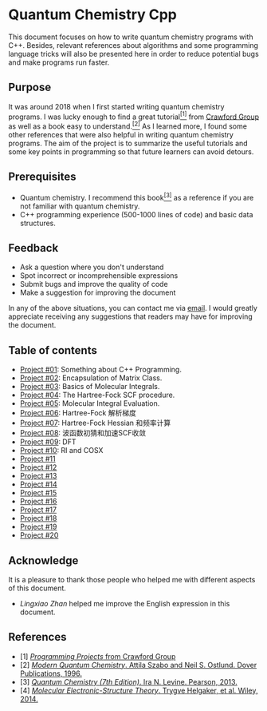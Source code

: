 # Quantum Chemistry Cpp

This document focuses on how to write quantum chemistry programs with C++. Besides, relevant references about algorithms and some programming language tricks will also be presented here in order to reduce potential bugs and make programs run faster.

## Purpose
It was around 2018 when I first started writing quantum chemistry programs. I was lucky enough to find a great tutorial[<sup>[1]</sup>](#ref1) from [Crawford Group](https://crawford.chem.vt.edu) as well as a book easy to understand.[<sup>[2]</sup>](#ref2) As I learned more, I found some other references that were also helpful in writing quantum chemistry programs. The aim of the project is to summarize the useful tutorials and some key points in programming so that future learners can avoid detours.

## Prerequisites
* Quantum chemistry. I recommend this book[<sup>[3]</sup>](#ref3) as a reference if you are not familiar with quantum chemistry.
* C++ programming experience (500-1000 lines of code) and basic data structures.

## Feedback
* Ask a question where you don't understand
* Spot incorrect or incomprehensible expressions
* Submit bugs and improve the quality of code
* Make a suggestion for improving the document

In any of the above situations, you can contact me via [email](mailto:rudin.jiang@gmail.com). I would greatly appreciate receiving any suggestions that readers may have for improving the document.

## Table of contents
- [Project #01](https://github.com/rudin-jiang/QuantumChemistryCpp/tree/master/Project%2301): Something about C++ Programming.
- [Project #02](https://github.com/rudin-jiang/QuantumChemistryCpp/tree/master/Project%2302): Encapsulation of Matrix Class.
- [Project #03](https://github.com/rudin-jiang/QuantumChemistryCpp/tree/master/Project%2303): Basics of Molecular Integrals.
- [Project #04](https://github.com/rudin-jiang/QuantumChemistryCpp/tree/master/Project%2304): The Hartree-Fock SCF procedure.
- [Project #05](https://github.com/rudin-jiang/QuantumChemistryCpp/tree/master/Project%2305): Molecular Integral Evaluation.
- [Project #06](https://github.com/rudin-jiang/QuantumChemistryCpp/tree/master/Project%2306): Hartree-Fock 解析梯度
- [Project #07](https://github.com/rudin-jiang/QuantumChemistryCpp/tree/master/Project%2307): Hartree-Fock Hessian 和频率计算
- [Project #08](https://github.com/rudin-jiang/QuantumChemistryCpp/tree/master/Project%2308): 波函数初猜和加速SCF收敛
- [Project #09](https://github.com/rudin-jiang/QuantumChemistryCpp/tree/master/Project%2309): DFT
- [Project #10](https://github.com/rudin-jiang/QuantumChemistryCpp/tree/master/Project%2310): RI and COSX
- [Project #11](https://github.com/rudin-jiang/QuantumChemistryCpp/tree/master/Project%2311)
- [Project #12](https://github.com/rudin-jiang/QuantumChemistryCpp/tree/master/Project%2312)
- [Project #13](https://github.com/rudin-jiang/QuantumChemistryCpp/tree/master/Project%2313)
- [Project #14](https://github.com/rudin-jiang/QuantumChemistryCpp/tree/master/Project%2314)
- [Project #15](https://github.com/rudin-jiang/QuantumChemistryCpp/tree/master/Project%2315)
- [Project #16](https://github.com/rudin-jiang/QuantumChemistryCpp/tree/master/Project%2316)
- [Project #17](https://github.com/rudin-jiang/QuantumChemistryCpp/tree/master/Project%2317)
- [Project #18](https://github.com/rudin-jiang/QuantumChemistryCpp/tree/master/Project%2318)
- [Project #19](https://github.com/rudin-jiang/QuantumChemistryCpp/tree/master/Project%2319)
- [Project #20](https://github.com/rudin-jiang/QuantumChemistryCpp/tree/master/Project%2320)


## Acknowledge
It is a pleasure to thank those people who helped me with different aspects of this document.
- *Lingxiao Zhan* helped me improve the English expression in this document.
<!-- - *Luoyan Yu* helped me review this document. -->

## References
* <a id="ref1"></a> [1] [*Programming Projects* from Crawford Group](https://github.com/CrawfordGroup/ProgrammingProjects)
* <a id="ref2"></a> [2] [*Modern Quantum Chemistry*. Attila Szabo and Neil S. Ostlund. Dover Publications, 1996.](https://www.amazon.com/Modern-Quantum-Chemistry-Introduction-Electronic/dp/0486691861)
* <a id="ref3"></a> [3] [*Quantum Chemistry (7th Edition)*. Ira N. Levine. Pearson, 2013.](https://www.amazon.com/Quantum-Chemistry-7th-Ira-Levine/dp/0321803450)
* <a id="ref4"></a> [4] [*Molecular Electronic-Structure Theory*. Trygve Helgaker, et al. Wiley, 2014.](https://www.amazon.com/Molecular-Electronic-Structure-Theory-Trygve-Helgaker/dp/1118531477)



